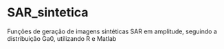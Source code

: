 # SAR_sintetica
Funções de geração de imagens sintéticas SAR em amplitude, seguindo a distribuição Ga0, utilizando R e Matlab
